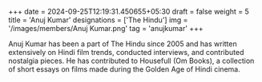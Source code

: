 +++
date = 2024-09-25T12:19:31.450655+05:30
draft = false
weight = 5
title = 'Anuj Kumar'
designations = ['The Hindu']
img = '/images/members/Anuj Kumar.png'
tag = 'anujkumar'
+++

Anuj Kumar has been a part of The Hindu since 2005 and has written extensively on Hindi film trends, conducted interviews, and contributed nostalgia pieces. He has contributed to Housefull (Om Books), a collection of short essays on films made during the Golden Age of Hindi cinema.
